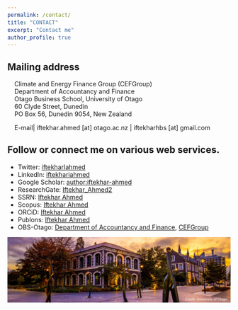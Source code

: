 ```yaml
---
permalink: /contact/
title: "CONTACT"
excerpt: "Contact me"
author_profile: true
---
```

## Mailing address
&nbsp;&nbsp;&nbsp;&nbsp;Climate and Energy Finance Group (CEFGroup)\
&nbsp;&nbsp;&nbsp;&nbsp;Department of Accountancy and Finance\
&nbsp;&nbsp;&nbsp;&nbsp;Otago Business School, University of Otago\
&nbsp;&nbsp;&nbsp;&nbsp;60 Clyde Street, Dunedin\
&nbsp;&nbsp;&nbsp;&nbsp;PO Box 56, Dunedin 9054, New Zealand

&nbsp;&nbsp;&nbsp;&nbsp;E-mail| iftekhar.ahmed [at] otago.ac.nz | iftekharhbs [at] gmail.com

## Follow or connect me on various web services.
* Twitter: [iftekharIahmed](http://twitter.com/iftekharIahmed)
* LinkedIn: [iftekhariahmed](https://www.linkedin.com/in/iftekhariahmed/)
* Google Scholar: [author:iftekhar-ahmed](https://scholar.google.co.nz/citations?hl=en&user=OCPzU9MAAAAJ)
* ResearchGate: [Iftekhar_Ahmed2](https://www.researchgate.net/profile/Iftekhar_Ahmed2)
* SSRN: [Iftekhar Ahmed](https://papers.ssrn.com/sol3/cf_dev/AbsByAuth.cfm?per_id=2674074)
* Scopus: [Iftekhar Ahmed](https://www.scopus.com/authid/detail.uri?authorId=57209289173)
* ORCiD: [Iftekhar Ahmed](https://https://orcid.org/0000-0002-9044-7185)
* Publons: [Iftekhar Ahmed](https://publons.com/researcher/1363567/iftekhar-ahmed/)
* OBS-Otago: [Department of Accountancy and Finance](https://www.otago.ac.nz/accountancyfinance/staff/postgraduate/index.html), [CEFGroup](https://blogs.otago.ac.nz/cefg/post-graduate-students/)

![](/images/otago_2.jpg)

